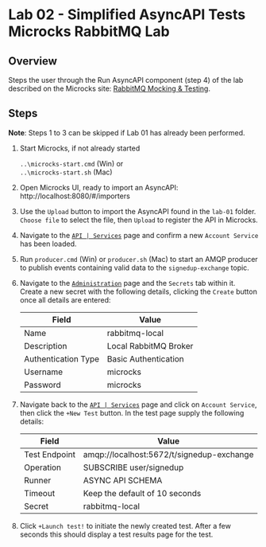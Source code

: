 # Lab 02 - Simplified AsyncAPI Tests Microcks RabbitMQ Lab

## Overview

Steps the user through the Run AsyncAPI component (step 4) of the lab described on the Microcks site: [RabbitMQ Mocking & Testing](https://microcks.io/documentation/guides/usage/async-protocols/rabbitmq-support/).

## Steps

**Note**: Steps 1 to 3 can be skipped if Lab 01 has already been performed.

1. Start Microcks, if not already started

    `..\microcks-start.cmd` (Win) or<br/>
    `..\microcks-start.sh` (Mac)

2. Open Microcks UI, ready to import an AsyncAPI: http://localhost:8080/#/importers

3. Use the `Upload` button to import the AsyncAPI found in the `lab-01` folder. `Choose file` to select the file, then `Upload` to register the API in Microcks.

4. Navigate to the [`API | Services`](http://localhost:8080/#/services) page and confirm a new `Account Service` has been loaded.

5. Run `producer.cmd` (Win) or `producer.sh` (Mac) to start an AMQP producer to publish events containing valid data to the `signedup-exchange` topic.

6. Navigate to the [`Administration`](http://localhost:8080/#/admin) page and the `Secrets` tab within it. Create a new secret with the following details, clicking the `Create` button once all details are entered:

    | Field               | Value                 |
    | ---                 | ---                   |
    | Name                | rabbitmq-local        |
    | Description         | Local RabbitMQ Broker |
    | Authentication Type | Basic Authentication  |
    | Username            | microcks              |
    | Password            | microcks              |

7. Navigate back to the [`API | Services`](http://localhost:8080/#/services) page and click on `Account Service`, then click the `+New Test` button. In the test page supply the following details:

    | Field         | Value                                     |
    | ---           | ---                                       |
    | Test Endpoint | amqp://localhost:5672/t/signedup-exchange |
    | Operation     | SUBSCRIBE user/signedup                   |
    | Runner        | ASYNC API SCHEMA                          |
    | Timeout       | Keep the default of 10 seconds            |
    | Secret        | rabbitmq-local                            |

8. Click `+Launch test!` to initiate the newly created test. After a few seconds this should display a test results page for the test.

